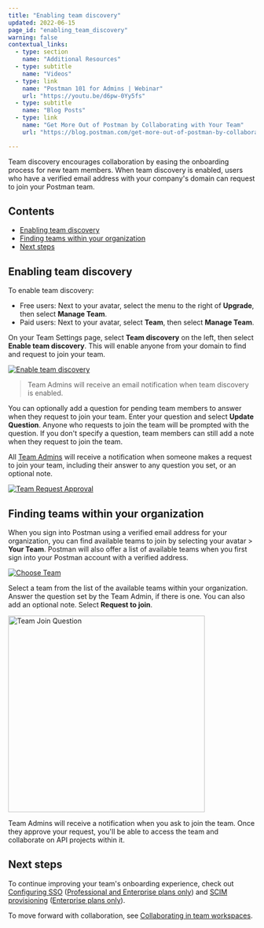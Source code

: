 ```yaml
---
title: "Enabling team discovery"
updated: 2022-06-15
page_id: "enabling_team_discovery"
warning: false
contextual_links:
  - type: section
    name: "Additional Resources"
  - type: subtitle
    name: "Videos"
  - type: link
    name: "Postman 101 for Admins | Webinar"
    url: "https://youtu.be/d6pw-0Yy5fs"
  - type: subtitle
    name: "Blog Posts"
  - type: link
    name: "Get More Out of Postman by Collaborating with Your Team"
    url: "https://blog.postman.com/get-more-out-of-postman-by-collaborating-with-your-team/"

---
```


Team discovery encourages collaboration by easing the onboarding process for new team members. When team discovery is enabled, users who have a verified email address with your company's domain can request to join your Postman team.

## Contents

* [Enabling team discovery](#enabling-team-discovery)
* [Finding teams within your organization](#finding-teams-within-your-organization)
* [Next steps](#next-steps)

## Enabling team discovery

To enable team discovery:

* Free users: Next to your avatar, select the menu to the right of **Upgrade**, then select **Manage Team**.
* Paid users: Next to your avatar, select **Team**, then select **Manage Team**.

On your Team Settings page, select **Team discovery** on the left, then select **Enable team discovery**. This will enable anyone from your domain to find and request to join your team.

[![Enable team discovery](https://assets.postman.com/postman-docs/team-discovery-enable-v9.7.0.jpg)](https://assets.postman.com/postman-docs/team-discovery-enable-v9.7.0.jpg)

> Team Admins will receive an email notification when team discovery is enabled.

You can optionally add a question for pending team members to answer when they request to join your team. Enter your question and select **Update Question**. Anyone who requests to join the team will be prompted with the question. If you don't specify a question, team members can still add a note when they request to join the team.

All [Team Admins](/docs/collaborating-in-postman/roles-and-permissions/#team-roles) will receive a notification when someone makes a request to join your team, including their answer to any question you set, or an optional note.

[![Team Request Approval](https://assets.postman.com/postman-docs/admin-team-join-requests-v9.7.0.jpg)](https://assets.postman.com/postman-docs/admin-team-join-requests-v9.7.0.jpg)

## Finding teams within your organization

When you sign into Postman using a verified email address for your organization, you can find available teams to join by selecting your avatar > **Your Team**. Postman will also offer a list of available teams when you first sign into your Postman account with a verified address.

[![Choose Team](https://assets.postman.com/postman-docs/join-team-from-list.jpg)](https://assets.postman.com/postman-docs/join-team-from-list.jpg)

Select a team from the list of the available teams within your organization. Answer the question set by the Team Admin, if there is one. You can also add an optional note. Select **Request to join**.

<img alt="Team Join Question" src="https://assets.postman.com/postman-docs/team-join-question-v9.7.0.jpg" width="400px"/>

Team Admins will receive a notification when you ask to join the team. Once they approve your request, you'll be able to access the team and collaborate on API projects within it.

## Next steps

To continue improving your team's onboarding experience, check out [Configuring SSO](/docs/administration/sso/admin-sso/) ([Professional and Enterprise plans only](https://www.postman.com/pricing)) and [SCIM provisioning](/docs/administration/scim-provisioning/scim-provisioning-overview/) ([Enterprise plans only](https://www.postman.com/pricing)).

To move forward with collaboration, see [Collaborating in team workspaces](/docs/collaborating-in-postman/working-with-your-team/collaborating-in-team-workspaces/).
